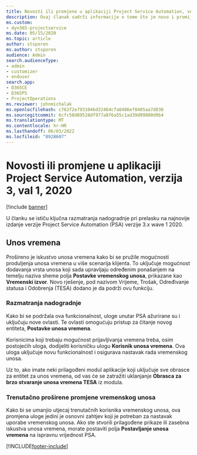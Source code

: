 ```yaml
---
title: Novosti ili promjene u aplikaciji Project Service Automation, verzija 3.x val 1 2020
description: Ovaj članak sadrži informacije o tome što je novo i promijenjeno u programu Project Service Automation verzije 3 wave 1 2020.
ms.custom:
- dyn365-projectservice
ms.date: 05/15/2020
ms.topic: article
author: stsporen
ms.author: stsporen
audience: Admin
search.audienceType:
- admin
- customizer
- enduser
search.app:
- D365CE
- D365PS
- ProjectOperations
ms.reviewer: johnmichalak
ms.openlocfilehash: c762f2e7931046d32464cfa8486ef8405aa7d836
ms.sourcegitcommit: 6cfc50d89528df977a8f6a55c1ad39d99800d9b4
ms.translationtype: MT
ms.contentlocale: hr-HR
ms.lasthandoff: 06/03/2022
ms.locfileid: "8928607"
---
```

# <a name="whats-new-or-changed-in-project-service-automation-version-3-wave-1-2020"></a>Novosti ili promjene u aplikaciji Project Service Automation, verzija 3, val 1, 2020

[!include [banner](../includes/psa-now-project-operations.md)]

U članku se ističu ključna razmatranja nadogradnje pri prelasku na najnovije izdanje verzije Project Service Automation (PSA) verzije 3.x wave 1 2020.

## <a name="time-entry"></a>Unos vremena
Prošireno je iskustvo unosa vremena kako bi se pružile mogućnosti produljenja unosa vremena u više scenarija klijenta. To uključuje mogućnost dodavanja vrsta unosa koji sada upravljaju određenim ponašanjem na temelju naziva sheme polja **Postavke vremenskog unosa**, prikazane kao **Vremenski izvor**. Novo rješenje, pod nazivom Vrijeme, Trošak, Određivanje statusa i Odobrenja (TESA) dodano je da podrži ovu funkciju.

### <a name="upgrade-consideration"></a>Razmatranja nadogradnje
Kako bi se podržala ova funkcionalnost, uloge unutar PSA ažurirane su i uključuju nove ovlasti. Te ovlasti omogućuju pristup za čitanje novog entiteta, **Postavke unosa vremena**.

Korisnicima koji trebaju mogućnost prijavljivanja vremena treba, osim postojećih uloga, dodijeliti korisničku ulogu **Korisnik unosa vremena**. Ova uloga uključuje novu funkcionalnost i osigurava nastavak rada vremenskog unosa.

Uz to, ako imate neki prilagođeni modul aplikacije koji uključuje sve obrasce za entitet za unos vremena, od vas će se zatražiti uklanjanje **Obrasca za brzo stvaranje unosa vremena TESA** iz modula.

### <a name="currently-extended-time-entry-changes"></a>Trenutačno proširene promjene vremenskog unosa
Kako bi se umanjio utjecaj trenutačnih korisnika vremenskog unosa, ova promjena uloge jedini je osnovni zahtjev koji je potreban za nastavak uporabe vremenskog unosa. Ako ste stvorili prilagođene prikaze ili zasebna iskustva unosa vremena, morate postaviti polja **Postavljanje unosa vremena** na ispravnu vrijednost PSA.


[!INCLUDE[footer-include](../includes/footer-banner.md)]
